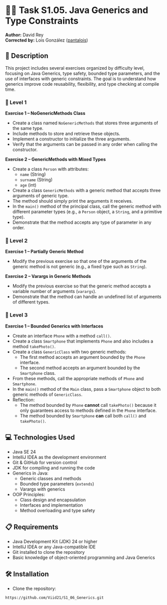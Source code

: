 # 🧑‍💻 Task S1.05. Java Generics and Type Constraints  
**Author:** David Rey  
**Corrected by:** Lois González ([pantalois](https://github.com/Viid21/S1_06_Generics/issues/1))  

## 📄 Description  
This project includes several exercises organized by difficulty level, focusing on Java Generics, type safety, bounded type parameters, and the use of interfaces with generic constraints. The goal is to understand how generics improve code reusability, flexibility, and type checking at compile time.

### 🔹 Level 1  
**Exercise 1 – NoGenericMethods Class**  
- Create a class named `NoGenericMethods` that stores three arguments of the same type.  
- Include methods to store and retrieve these objects.  
- Implement a constructor to initialize the three arguments.  
- Verify that the arguments can be passed in any order when calling the constructor.  

**Exercise 2 – GenericMethods with Mixed Types**  
- Create a class `Person` with attributes:  
  - `name` (String)  
  - `surname` (String)  
  - `age` (int)  
- Create a class `GenericMethods` with a generic method that accepts three arguments of generic type.  
- The method should simply print the arguments it receives.  
- In the `main()` method of the principal class, call the generic method with different parameter types (e.g., a `Person` object, a `String`, and a primitive type).  
- Demonstrate that the method accepts any type of parameter in any order.  

### 🔹 Level 2  
**Exercise 1 – Partially Generic Method**  
- Modify the previous exercise so that one of the arguments of the generic method is not generic (e.g., a fixed type such as `String`).  

**Exercise 2 – Varargs in Generic Methods**  
- Modify the previous exercise so that the generic method accepts a variable number of arguments (`varargs`).  
- Demonstrate that the method can handle an undefined list of arguments of different types.  

### 🔹 Level 3  
**Exercise 1 – Bounded Generics with Interfaces**  
- Create an interface `Phone` with a method `call()`.  
- Create a class `Smartphone` that implements `Phone` and also includes a method `takePhoto()`.  
- Create a class `GenericClass` with two generic methods:  
  - The first method accepts an argument bounded by the `Phone` interface.  
  - The second method accepts an argument bounded by the `Smartphone` class.  
- From these methods, call the appropriate methods of `Phone` and `Smartphone`.  
- In the `main()` method of the `Main` class, pass a `Smartphone` object to both generic methods of `GenericClass`.  
- Reflection:  
  - The method bounded by `Phone` **cannot** call `takePhoto()` because it only guarantees access to methods defined in the `Phone` interface.  
  - The method bounded by `Smartphone` **can** call both `call()` and `takePhoto()`.  

## 💻 Technologies Used  
- Java SE 24  
- IntelliJ IDEA as the development environment  
- Git & GitHub for version control  
- JDK for compiling and running the code  
- Generics in Java:  
  - Generic classes and methods  
  - Bounded type parameters (`extends`)  
  - Varargs with generics  
- OOP Principles:  
  - Class design and encapsulation  
  - Interfaces and implementation  
  - Method overloading and type safety  

## 📋 Requirements  
- Java Development Kit (JDK) 24 or higher  
- IntelliJ IDEA or any Java-compatible IDE  
- Git installed to clone the repository  
- Basic knowledge of object-oriented programming and Java Generics  

## 🛠️ Installation  
- Clone the repository:  
```bash
https://github.com/Viid21/S1_06_Generics.git

